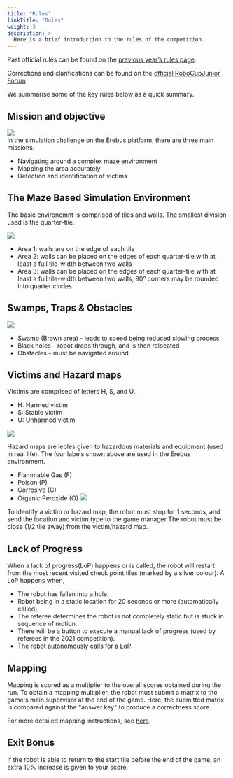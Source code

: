 ```yaml
---
title: "Rules"
linkTitle: "Rules"
weight: 3
description: >
  Here is a brief introduction to the rules of the competition.
---
```


Past official rules can be found on the [previous year’s rules page](https://junior.robocup.org/previous-years-rules/). 

Corrections and clarifications can be found on the [official RoboCupJunior Forum](https://junior.forum.robocup.org/)

We summarise some of the key rules below as a quick summary.


## Mission and objective
![](rules_environment.png)  
In the simulation challenge on the Erebus platform, there are three main missions. 
- Navigating around a complex maze environment
- Mapping the area accurately
- Detection and identification of victims


## The Maze Based Simulation Environment
The basic environemnt is comprised of tiles and walls. The smallest division used is the quarter-tile. 

![](rules_tiles.png)  
- Area 1: walls are on the edge of each tile
- Area 2: walls can be placed on the edges of each quarter-tile with at least a full tile-width between two walls
- Area 3: walls can be placed on the edges of each quarter-tile with at least a full tile-width between two walls, 90° corners may be rounded into quarter circles

## Swamps, Traps & Obstacles
![](rules_obstacles.png)  

* Swamp (Brown area) - leads to speed being reduced slowing process
* Black holes – robot drops through, and is then relocated
* Obstacles – must be navigated around

## Victims and Hazard maps
Victims are comprised of letters H, S, and U.
* H: Harmed victim
* S: Stable victim
* U: Unharmed victim

![](rules_victims.png)

Hazard maps are lebles given to hazardous materials and equipment (used in real life). The four labels shown above are used in the Erebus environment. 

* Flammable Gas (F)
* Poison (P)
* Corrosive (C)
* Organic Peroxide (O)
![](rules_hazmap.png)





To identify a victim or hazard map, the robot must stop for 1 seconds, and send the location and victim type to the game manager The robot must be close (1/2 tile away) from the victim/hazard map.


## Lack of Progress
When a lack of progress(LoP) happens or is called, the robot will restart from the most recent visited check point tiles (marked by a silver colour). A LoP happens when,
- The robot has fallen into a hole.
- Robot being in a static location for 20 seconds or more (automatically called).
- The referee determines the robot is not completely static but is stuck in sequence of motion.
- There will be a button to execute a manual lack of progress (used by referees in the 2021 competition).
- The robot autonomously calls for a LoP.

## Mapping
Mapping is scored as a multiplier to the overall scores obtained during the run. To obtain a mapping multiplier, the robot must submit a matrix to the game's main supervisor at the end of the game. Here, the submitted matrix is compared against the "answer key" to produce a correctness score. 

For more detailed mapping instructions, see [here](/docs/rules/mapping/).

## Exit Bonus
If the robot is able to return to the start tile before the end of the game, an extra 10% increase is given to your score.
